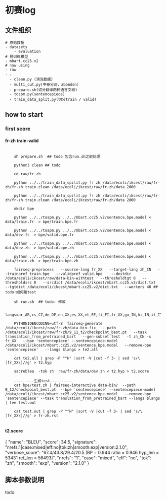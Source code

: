 # 初赛log

## 文件组织

    # 原始数据
    - datasets
        - evaluation
    # 预训练模型   
    - mbart.cc25.v2
    # now using
    - raw
    - .
      - clean.py (清洗数据)
      - multi_cut.py(中泰分词，abondon)
      - prepare.sh(切分翻译两种语言文段)
      - tospm.py(sentencepiece)
      - train_data_split.py(切分train / valid)

## how to start

### first score 
#### fr-zh train-valid

``` shell

    sh prepare.sh  ## todo 包含run.sh之前处理

    python3 clean ## todo

    cd raw/fr-zh

    python ../../train_data_spilit.py fr zh /data/ecoli/ikcest/raw/fr-zh/fr-zh.train.clean /data/ecoli/ikcest/raw/fr-zh/data 2000

    python ../../train_data_spilit.py fr zh /data/ecoli/ikcest/raw/fr-zh/fr-zh.train.clean /data/ecoli/ikcest/raw/fr-zh/data 2000 

    mkdir bpe

    python ../../tospm.py ../../mbart.cc25.v2/sentence.bpe.model < data/train.fr  > bpe/train.bpe.fr

    python ../../tospm.py ../../mbart.cc25.v2/sentence.bpe.model < data/dev.fr  > bpe/valid.bpe.fr

    python ../../tospm.py ../../mbart.cc25.v2/sentence.bpe.model < data/dev.zh  > bpe/valid.bpe.zh

    python ../../tospm.py ../../mbart.cc25.v2/sentence.bpe.model < data/train.zh  > bpe/train.bpe.zh

    fairseq-preprocess   --source-lang fr_XX   --target-lang zh_CN   --trainpref train.bpe   --validpref valid.bpe    --destdir /data/ecoli/ikcest/raw/data-bin-withtest   --thresholdtgt 0   --thresholdsrc 0   --srcdict /data/ecoli/ikcest/mbart.cc25.v2/dict.txt   --tgtdict /data/ecoli/ikcest/mbart.cc25.v2/dict.txt   --workers 40 ## todo:如何跑test

    sh run.sh  ## todo: 修改

    langs=ar_AR,cs_CZ,de_DE,en_XX,es_XX,et_EE,fi_FI,fr_XX,gu_IN,hi_IN,it_IT,ja_XX,kk_KZ,ko_KR,lt_LT,lv_LV,my_MM,ne_NP,nl_XX,ro_RO,ru_RU,si_LK,tr_TR,vi_VN,zh_CN

    PYTHONIOENCODING=utf-8  fairseq-generate /data/ecoli/ikcest/raw/fr-zh/data-bin-fix   --path /data/ecoli/ikcest/raw/fr-zh/9_11_t2/checkpoint_best.pt   --task translation_from_pretrained_bart   --gen-subset test   -t zh_CN -s fr_XX   --bpe 'sentencepiece' --sentencepiece-model /data/ecoli/ikcest/mbart.cc25.v2/sentence.bpe.model   --remove-bpe 'sentencepiece'   --langs $langs > te2.all

    cat te2.all | grep -P "^H" |sort -V |cut -f 3- | sed 's/\[fr_XX\]//g' > t2.hyp

    sacrebleu  -tok zh  raw/fr-zh/data/dev.zh < t2.hyp > t2.score

    ---------生成test----------
    cat bpe/test.zh | fairseq-interactive data-bin/  --path 9_12/checkpoint_best.pt  --bpe 'sentencepiece' --sentencepiece-model /data/ecoli/ikcest/mbart.cc25.v2/sentence.bpe.model   --remove-bpe 'sentencepiece' --task translation_from_pretrained_bart --langs $langs | tee test.out 

    cat test.out | grep -P "^H" |sort -V |cut -f 3- | sed 's/\[fr_XX\]//g' > fr-zh.rst


```

#### t2.score

{
 "name": "BLEU",
 "score": 34.5,
 "signature": "nrefs:1|case:mixed|eff:no|tok:zh|smooth:exp|version:2.1.0",
 "verbose_score": "67.4/43.8/29.4/20.5 (BP = 0.944 ratio = 0.946 hyp_len = 53431 ref_len = 56493)",
 "nrefs": "1",
 "case": "mixed",
 "eff": "no",
 "tok": "zh",
 "smooth": "exp",
 "version": "2.1.0"
}


## 脚本参数说明

todo